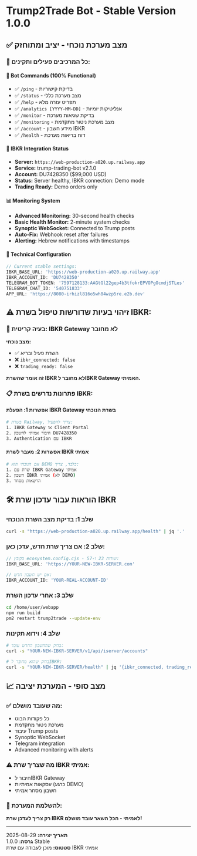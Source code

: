 # Trump2Trade Bot - Stable Version 1.0.0

## ✅ **מצב מערכת נוכחי - יציב ומתוחזק**

### **🎯 כל המרכיבים פעילים ותקינים:**

#### **📱 Bot Commands (100% Functional)**
- ✅ `/ping` - בדיקת קישוריות
- ✅ `/status` - מצב מערכת כללי  
- ✅ `/help` - תפריט עזרה מלא
- ✅ `/analytics [YYYY-MM-DD]` - אנליטיקות יומיות
- ✅ `/monitor` - בדיקת שגיאות מערכת
- ✅ `/monitoring` - מצב מערכת ניטור מתקדמת
- ✅ `/account` - מידע חשבון IBKR
- ✅ `/health` - דוח בריאות מערכת

#### **🏦 IBKR Integration Status**
- **Server:** `https://web-production-a020.up.railway.app`
- **Service:** trump-trading-bot v2.1.0
- **Account:** DU7428350 ($99,000 USD)
- **Status:** Server healthy, IBKR connection: Demo mode
- **Trading Ready:** Demo orders only

#### **📊 Monitoring System**
- **Advanced Monitoring:** 30-second health checks
- **Basic Health Monitor:** 2-minute system checks
- **Synoptic WebSocket:** Connected to Trump posts
- **Auto-Fix:** Webhook reset after failures
- **Alerting:** Hebrew notifications with timestamps

#### **🔧 Technical Configuration**
```javascript
// Current stable settings:
IBKR_BASE_URL: 'https://web-production-a020.up.railway.app'
IBKR_ACCOUNT_ID: 'DU7428350'
TELEGRAM_BOT_TOKEN: '7597128133:AAGtGl22gep4b3tfokrEPVOPgOcmdjSTLes'
TELEGRAM_CHAT_ID: '540751833'
APP_URL: 'https://8080-irhizl816o5wh84wzp5re.e2b.dev'
```

## ⚠️ **זיהוי בעיות שדורשות טיפול בשרת IBKR:**

### **🔴 בעיה קריטית: IBKR Gateway לא מחובר**

**מצב נוכחי:**
- ✅ השרת פעיל ובריא
- ❌ `ibkr_connected: false`
- ❌ `trading_ready: false`

**זה אומר שהשרת IBKR לא מחובר לIBKR Gateway האמיתי.**

### **📋 פתרונות נדרשים בשרת IBKR:**

#### **אפשרות 1: הפעלת IBKR Gateway בשרת הנוכחי**
```bash
# בשרת Railway, צריך להפעיל:
1. IBKR Gateway או Client Portal
2. חיבור אמיתי לחשבון DU7428350
3. Authentication עם IBKR
```

#### **אפשרות 2: מעבר לשרת IBKR אמיתי**
```bash
# אם הנוכחי הוא DEMO בלבד, צריך:
1. שרת עם IBKR Gateway אמיתי
2. חשבון IBKR אמיתי (לא DEMO)
3. הרשאות מסחר
```

## 🛠️ **הוראות עבור עדכון שרת IBKR**

### **שלב 1: בדיקת מצב השרת הנוכחי**
```bash
curl -s "https://web-production-a020.up.railway.app/health" | jq '.'
```

### **שלב 2: אם צריך שרת חדש, עדכן כאן:**
```javascript
// בקובץ ecosystem.config.cjs - שורות 23 ו-57:
IBKR_BASE_URL: 'https://YOUR-NEW-IBKR-SERVER.com'

// אם יש חשבון חדש:
IBKR_ACCOUNT_ID: 'YOUR-REAL-ACCOUNT-ID'
```

### **שלב 3: אחרי עדכון השרת**
```bash
cd /home/user/webapp
npm run build
pm2 restart trump2trade --update-env
```

### **שלב 4: וידוא תקינות**
```bash
# בדוק שהחשבון החדש עובד:
curl -s "YOUR-NEW-IBKR-SERVER/v1/api/iserver/accounts"

# בדוק שהוא מחובר לIBKR:
curl -s "YOUR-NEW-IBKR-SERVER/health" | jq '{ibkr_connected, trading_ready}'
```

## 📈 **מצב סופי - המערכת יציבה**

### **✅ מה שעובד מושלם:**
- כל פקודות הבוט
- מערכת ניטור מתקדמת
- עיבוד Trump posts
- Synoptic WebSocket
- Telegram integration
- Advanced monitoring with alerts

### **⚠️ מה שצריך שרת IBKR אמיתי:**
- חיבור לIBKR Gateway 
- עסקאות אמיתיות (כרגע DEMO)
- חשבון מסחר אמיתי

### **🎯 להשלמת המערכת:**
**רק צריך לעדכן שרת IBKR לאמיתי - הכל השאר עובד מושלם!**

---

**תאריך יצירה:** 2025-08-29  
**גרסה:** 1.0.0 Stable  
**סטטוס:** מוכן לעבודה עם שרת IBKR אמיתי